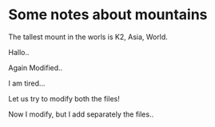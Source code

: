 Some notes about mountains
==========================

The tallest mount in the worls is K2, Asia, World.

Hallo..

Again Modified..

I am tired...

Let us try to modify both the files!

Now I modify, but I add separately the files..
